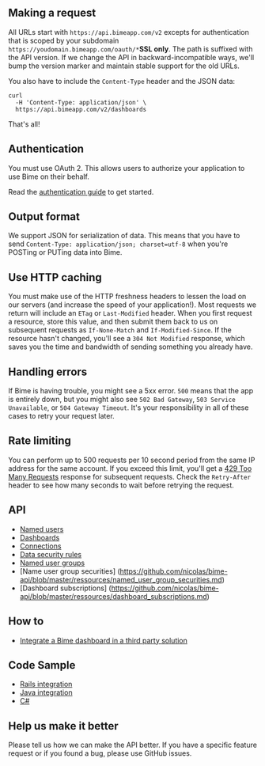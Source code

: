 Making a request
----------------

All URLs start with `https://api.bimeapp.com/v2` excepts for authentication that is scoped by your subdomain `https://youdomain.bimeapp.com/oauth/*`**SSL only**. The path is suffixed with the API version. If we change the API in backward-incompatible ways, we'll bump the version marker and maintain stable support for the old URLs.

You also have to include the `Content-Type` header and the JSON data:

```shell
curl
  -H 'Content-Type: application/json' \
  https://api.bimeapp.com/v2/dashboards
```

That's all!


Authentication
--------------


You must use OAuth 2. This allows users to authorize your application to use Bime on their behalf.

Read the [authentication guide](https://github.com/nicolas/bime-api/blob/master/authentication.md) to get started.


Output format
-------------

We support JSON for serialization of data. This means that you have to send `Content-Type: application/json; charset=utf-8` when you're POSTing or PUTing data into Bime.


Use HTTP caching
----------------

You must make use of the HTTP freshness headers to lessen the load on our servers (and increase the speed of your application!). Most requests we return will include an `ETag` or `Last-Modified` header. When you first request a resource, store this value, and then submit them back to us on subsequent requests as `If-None-Match` and `If-Modified-Since`. If the resource hasn't changed, you'll see a `304 Not Modified` response, which saves you the time and bandwidth of sending something you already have.


Handling errors
---------------

If Bime is having trouble, you might see a 5xx error. `500` means that the app is entirely down, but you might also see `502 Bad Gateway`, `503 Service Unavailable`, or `504 Gateway Timeout`. It's your responsibility in all of these cases to retry your request later. 



Rate limiting
-------------

You can perform up to 500 requests per 10 second period from the same IP address for the same account. If you exceed this limit, you'll get a [429 Too Many Requests](http://tools.ietf.org/html/draft-nottingham-http-new-status-02#section-4) response for subsequent requests. Check the `Retry-After` header to see how many seconds to wait before retrying the request.



API
-----------------
* [Named users](https://github.com/nicolas/bime-api/blob/master/ressources/named_users.md)
* [Dashboards](https://github.com/nicolas/bime-api/blob/master/ressources/dashboards.md)
* [Connections](https://github.com/nicolas/bime-api/blob/master/ressources/connections.md)
* [Data security rules](https://github.com/nicolas/bime-api/blob/master/ressources/data_security_rules.md)
* [Named user groups](https://github.com/nicolas/bime-api/blob/master/ressources/named_user_groups.md) 
* [Name user group securities] (https://github.com/nicolas/bime-api/blob/master/ressources/named_user_group_securities.md)
* [Dashboard subscriptions] (https://github.com/nicolas/bime-api/blob/master/ressources/dashboard_subscriptions.md)


How to
----------------
* [Integrate a Bime dashboard in a third party solution](https://github.com/nicolas/bime-api/blob/master/usages/dashboard_integration.md) 

Code Sample
----------------
* [Rails integration](https://github.com/nicolas/bime-api-demo) 
* [Java integration](https://github.com/nicolas/bime-api-demo-java) 
* [C#](https://gist.github.com/matthieu-ravey/6122610) 

Help us make it better
----------------------

Please tell us how we can make the API better. If you have a specific feature request or if you found a bug, please use GitHub issues. 
